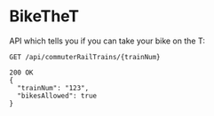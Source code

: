 # BikeTheT
API which tells you if you can take your bike on the T:

```
GET /api/commuterRailTrains/{trainNum}

200 OK
{
  "trainNum": "123",
  "bikesAllowed": true
}
```
